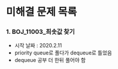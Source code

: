 # 미해결 문제 목록

### 1. BOJ_11003_최솟값 찾기
- 시작 날짜 : 2020.2.11
- priority queue로 풀다가 dequeue로 틀었음
- dequeue 공부 더 한뒤 풀어야 함
